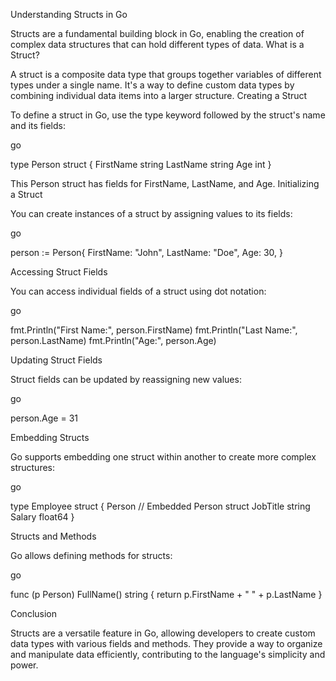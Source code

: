 Understanding Structs in Go

Structs are a fundamental building block in Go, enabling the creation of complex data structures that can hold different types of data.
What is a Struct?

A struct is a composite data type that groups together variables of different types under a single name. It's a way to define custom data types by combining individual data items into a larger structure.
Creating a Struct

To define a struct in Go, use the type keyword followed by the struct's name and its fields:

go

type Person struct {
    FirstName string
    LastName  string
    Age       int
}

This Person struct has fields for FirstName, LastName, and Age.
Initializing a Struct

You can create instances of a struct by assigning values to its fields:

go

person := Person{
    FirstName: "John",
    LastName:  "Doe",
    Age:       30,
}

Accessing Struct Fields

You can access individual fields of a struct using dot notation:

go

fmt.Println("First Name:", person.FirstName)
fmt.Println("Last Name:", person.LastName)
fmt.Println("Age:", person.Age)

Updating Struct Fields

Struct fields can be updated by reassigning new values:

go

person.Age = 31

Embedding Structs

Go supports embedding one struct within another to create more complex structures:

go

type Employee struct {
    Person // Embedded Person struct
    JobTitle string
    Salary   float64
}

Structs and Methods

Go allows defining methods for structs:

go

func (p Person) FullName() string {
    return p.FirstName + " " + p.LastName
}

Conclusion

Structs are a versatile feature in Go, allowing developers to create custom data types with various fields and methods. They provide a way to organize and manipulate data efficiently, contributing to the language's simplicity and power.
